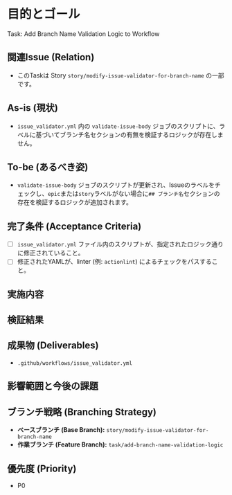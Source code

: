 # 目的とゴール
Task: Add Branch Name Validation Logic to Workflow

## 関連Issue (Relation)
- このTaskは Story `story/modify-issue-validator-for-branch-name` の一部です。

## As-is (現状)
- `issue_validator.yml` 内の `validate-issue-body` ジョブのスクリプトに、ラベルに基づいてブランチ名セクションの有無を検証するロジックが存在しません。

## To-be (あるべき姿)
- `validate-issue-body` ジョブのスクリプトが更新され、Issueのラベルをチェックし、`epic`または`story`ラベルがない場合に`## ブランチ名`セクションの存在を検証するロジックが追加されます。

## 完了条件 (Acceptance Criteria)
- [ ] `issue_validator.yml` ファイル内のスクリプトが、指定されたロジック通りに修正されていること。
- [ ] 修正されたYAMLが、linter (例: `actionlint`) によるチェックをパスすること。

## 実施内容

## 検証結果

## 成果物 (Deliverables)
- `.github/workflows/issue_validator.yml`

## 影響範囲と今後の課題

## ブランチ戦略 (Branching Strategy)
- **ベースブランチ (Base Branch):** `story/modify-issue-validator-for-branch-name`
- **作業ブランチ (Feature Branch):** `task/add-branch-name-validation-logic`

## 優先度 (Priority)
- P0
